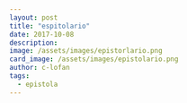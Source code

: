 ```yaml
---
layout: post
title: "espitolario"
date: 2017-10-08
description: 
image: /assets/images/epistorlario.png
card_image: /assets/images/epistolario.png
author: c-lofan
tags:
  - epistola
---
```

